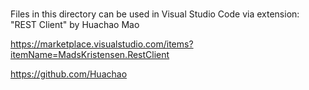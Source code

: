 ###

Files in this directory
can be used in Visual Studio Code
via extension: "REST Client" by Huachao Mao

https://marketplace.visualstudio.com/items?itemName=MadsKristensen.RestClient

https://github.com/Huachao
